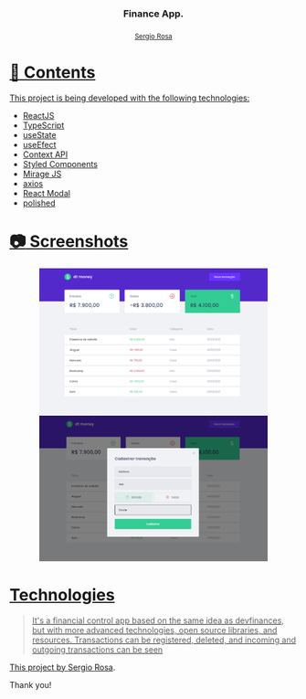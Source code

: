 <h3 align="center">
   Finance App.
</h3>

<div align="center">
  <sub> 
    <a href="https://www.linkedin.com/in/sergiorosa1/"> Sergio Rosa 
  </sub>
</div>

# 📌 Contents
This project is being developed with the following technologies:

- ReactJS
- TypeScript
- useState
- useEfect
- Context API
- Styled Components
- Mirage JS
- axios
- React Modal
- polished


# :camera: Screenshots
<div align="center">
   <img src="./.github/screen1.png.png" width="400px">
   <img src="./.github/screen2.png.png" width="400px">
</div>

# Technologies
> It's a financial control app based on the same idea as devfinances, but with more advanced technologies, open source libraries, and resources. Transactions can be registered, deleted, and incoming and outgoing transactions can be seen

This project by [Sergio Rosa](https://www.linkedin.com/in/sergiorosa1/). 

Thank you! 